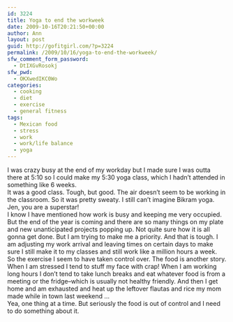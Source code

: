 ```yaml
---
id: 3224
title: Yoga to end the workweek
date: 2009-10-16T20:21:50+00:00
author: Ann
layout: post
guid: http://gofitgirl.com/?p=3224
permalink: /2009/10/16/yoga-to-end-the-workweek/
sfw_comment_form_password:
  - DtIXGvRosokj
sfw_pwd:
  - OKXwedIKC0Wo
categories:
  - cooking
  - diet
  - exercise
  - general fitness
tags:
  - Mexican food
  - stress
  - work
  - work/life balance
  - yoga
---
```

I was crazy busy at the end of my workday but I made sure I was outta there at 5:10 so I could make my 5:30 yoga class, which I hadn&#8217;t attended in something like 6 weeks.  
It was a good class. Tough, but good. The air doesn&#8217;t seem to be working in the classroom. So it was pretty sweaty. I still can&#8217;t imagine Bikram yoga. Jen, you are a superstar!  
I know I have mentioned how work is busy and keeping me very occupied. But the end of the year is coming and there are so many things on my plate and new unanticipated projects popping up. Not quite sure how it is all gonna get done. But I am trying to make me a priority. And that is tough. I am adjusting my work arrival and leaving times on certain days to make sure I still make it to my classes and still work like a million hours a week.  
So the exercise I seem to have taken control over. The food is another story. When I am stressed I tend to stuff my face with crap! When I am working long hours I don&#8217;t tend to take lunch breaks and eat whatever food is from a meeting or the fridge&#8211;which is usually not healthy friendly. And then I get home and am exhausted and heat up the leftover flautas and rice my mom made while in town last weekend &#8230;  
Yea, one thing at a time. But seriously the food is out of control and I need to do something about it.